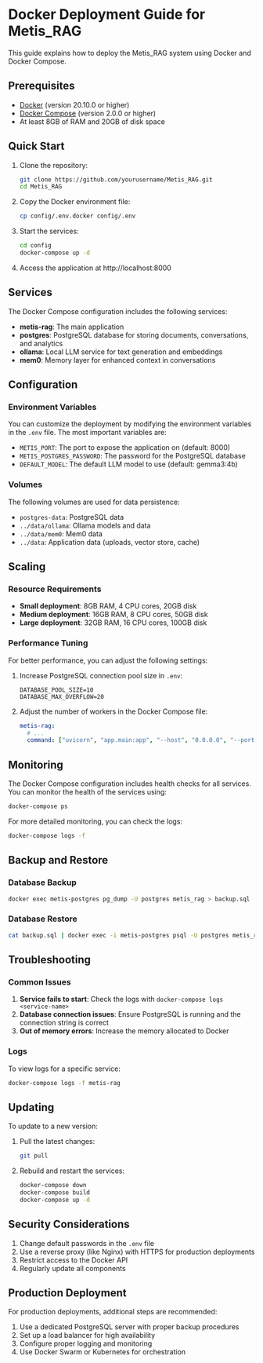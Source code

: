# Docker Deployment Guide for Metis_RAG

This guide explains how to deploy the Metis_RAG system using Docker and Docker Compose.

## Prerequisites

- [Docker](https://docs.docker.com/get-docker/) (version 20.10.0 or higher)
- [Docker Compose](https://docs.docker.com/compose/install/) (version 2.0.0 or higher)
- At least 8GB of RAM and 20GB of disk space

## Quick Start

1. Clone the repository:
   ```bash
   git clone https://github.com/yourusername/Metis_RAG.git
   cd Metis_RAG
   ```

2. Copy the Docker environment file:
   ```bash
   cp config/.env.docker config/.env
   ```

3. Start the services:
   ```bash
   cd config
   docker-compose up -d
   ```

4. Access the application at http://localhost:8000

## Services

The Docker Compose configuration includes the following services:

- **metis-rag**: The main application
- **postgres**: PostgreSQL database for storing documents, conversations, and analytics
- **ollama**: Local LLM service for text generation and embeddings
- **mem0**: Memory layer for enhanced context in conversations

## Configuration

### Environment Variables

You can customize the deployment by modifying the environment variables in the `.env` file. The most important variables are:

- `METIS_PORT`: The port to expose the application on (default: 8000)
- `METIS_POSTGRES_PASSWORD`: The password for the PostgreSQL database
- `DEFAULT_MODEL`: The default LLM model to use (default: gemma3:4b)

### Volumes

The following volumes are used for data persistence:

- `postgres-data`: PostgreSQL data
- `../data/ollama`: Ollama models and data
- `../data/mem0`: Mem0 data
- `../data`: Application data (uploads, vector store, cache)

## Scaling

### Resource Requirements

- **Small deployment**: 8GB RAM, 4 CPU cores, 20GB disk
- **Medium deployment**: 16GB RAM, 8 CPU cores, 50GB disk
- **Large deployment**: 32GB RAM, 16 CPU cores, 100GB disk

### Performance Tuning

For better performance, you can adjust the following settings:

1. Increase PostgreSQL connection pool size in `.env`:
   ```
   DATABASE_POOL_SIZE=10
   DATABASE_MAX_OVERFLOW=20
   ```

2. Adjust the number of workers in the Docker Compose file:
   ```yaml
   metis-rag:
     # ...
     command: ["uvicorn", "app.main:app", "--host", "0.0.0.0", "--port", "8000", "--workers", "4"]
   ```

## Monitoring

The Docker Compose configuration includes health checks for all services. You can monitor the health of the services using:

```bash
docker-compose ps
```

For more detailed monitoring, you can check the logs:

```bash
docker-compose logs -f
```

## Backup and Restore

### Database Backup

```bash
docker exec metis-postgres pg_dump -U postgres metis_rag > backup.sql
```

### Database Restore

```bash
cat backup.sql | docker exec -i metis-postgres psql -U postgres metis_rag
```

## Troubleshooting

### Common Issues

1. **Service fails to start**: Check the logs with `docker-compose logs <service-name>`
2. **Database connection issues**: Ensure PostgreSQL is running and the connection string is correct
3. **Out of memory errors**: Increase the memory allocated to Docker

### Logs

To view logs for a specific service:

```bash
docker-compose logs -f metis-rag
```

## Updating

To update to a new version:

1. Pull the latest changes:
   ```bash
   git pull
   ```

2. Rebuild and restart the services:
   ```bash
   docker-compose down
   docker-compose build
   docker-compose up -d
   ```

## Security Considerations

1. Change default passwords in the `.env` file
2. Use a reverse proxy (like Nginx) with HTTPS for production deployments
3. Restrict access to the Docker API
4. Regularly update all components

## Production Deployment

For production deployments, additional steps are recommended:

1. Use a dedicated PostgreSQL server with proper backup procedures
2. Set up a load balancer for high availability
3. Configure proper logging and monitoring
4. Use Docker Swarm or Kubernetes for orchestration